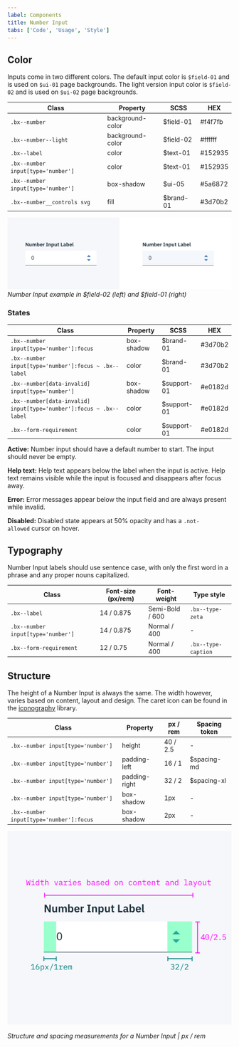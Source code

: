 ```yaml
---
label: Components
title: Number Input
tabs: ['Code', 'Usage', 'Style']
---
```


## Color

Inputs come in two different colors. The default input color is `$field-01` and is used on `$ui-01` page backgrounds. The light version input color is `$field-02` and is used on `$ui-02` page backgrounds.

| Class                              | Property         | SCSS      | HEX     |
| ---------------------------------- | ---------------- | --------- | ------- |
| `.bx--number`                      | background-color | $field-01 | #f4f7fb |
| `.bx--number--light`               | background-color | $field-02 | #ffffff |
| `.bx--label`                       | color            | $text-01  | #152935 |
| `.bx--number input[type='number']` | color            | $text-01  | #152935 |
| `.bx--number input[type='number']` | box-shadow       | $ui-05    | #5a6872 |
| `.bx--number__controls svg`        | fill             | $brand-01 | #3d70b2 |

![Number Input example in $field-01 and $field-02](images/number-input-style-2.png)
_Number Input example in $field-02 (left) and $field-01 (right)_

### States

| Class                                                               | Property   | SCSS        | HEX     |
| ------------------------------------------------------------------- | ---------- | ----------- | ------- |
| `.bx--number input[type='number']:focus`                            | box-shadow | $brand-01   | #3d70b2 |
| `.bx--number input[type='number']:focus ~ .bx--label`               | color      | $brand-01   | #3d70b2 |
| `.bx--number[data-invalid] input[type='number']`                    | box-shadow | $support-01 | #e0182d |
| `.bx--number[data-invalid] input[type='number']:focus ~ .bx--label` | color      | $support-01 | #e0182d |
| `.bx--form-requirement`                                             | color      | $support-01 | #e0182d |

**Active:** Number input should have a default number to start. The input should never be empty.

**Help text:** Help text appears below the label when the input is active. Help text remains visible while the input is focused and disappears after focus away.

**Error:** Error messages appear below the input field and are always present while invalid.

**Disabled:** Disabled state appears at 50% opacity and has a `.not-allowed` cursor on hover.

## Typography

Number Input labels should use sentence case, with only the first word in a phrase and any proper nouns capitalized.

| Class                              | Font-size (px/rem) | Font-weight     | Type style          |
| ---------------------------------- | ------------------ | --------------- | ------------------- |
| `.bx--label`                       | 14 / 0.875         | Semi-Bold / 600 | `.bx--type-zeta`    |
| `.bx--number input[type='number']` | 14 / 0.875         | Normal / 400    | -                   |
| `.bx--form-requirement`            | 12 / 0.75          | Normal / 400    | `.bx--type-caption` |

## Structure

The height of a Number Input is always the same. The width however, varies based on content, layout and design. The caret icon can be found in the [iconography](/guidelines/iconography/library) library.

| Class                                    | Property      | px / rem | Spacing token |
| ---------------------------------------- | ------------- | -------- | ------------- |
| `.bx--number input[type='number']`       | height        | 40 / 2.5 | -             |
| `.bx--number input[type='number']`       | padding-left  | 16 / 1   | $spacing-md   |
| `.bx--number input[type='number']`       | padding-right | 32 / 2   | $spacing-xl   |
| `.bx--number input[type='number']`       | box-shadow    | 1px      | -             |
| `.bx--number input[type='number']:focus` | box-shadow    | 2px      | -             |

<div class="image-component">
    <img src="images/number-input-style-1.png" alt="Structure and spacing for number input" />
</div>

_Structure and spacing measurements for a Number Input | px / rem_
